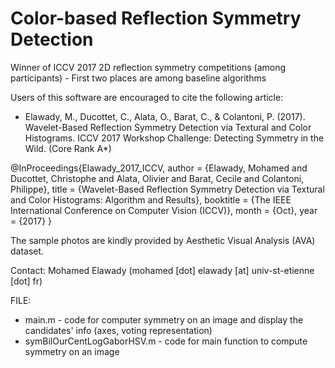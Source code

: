# Color-based Reflection Symmetry Detection

Winner of ICCV 2017 2D reflection symmetry competitions (among participants) - First two places are among baseline algorithms

Users of this software are encouraged to cite the following article:
+ Elawady, M., Ducottet, C., Alata, O., Barat, C., & Colantoni, P. (2017). Wavelet-Based Reflection Symmetry Detection via Textural and Color Histograms. ICCV 2017 Workshop Challenge: Detecting Symmetry in the Wild. (Core Rank A*)

@InProceedings{Elawady_2017_ICCV,
author = {Elawady, Mohamed and Ducottet, Christophe and Alata, Olivier and Barat, Cecile and Colantoni, Philippe},
title = {Wavelet-Based Reflection Symmetry Detection via Textural and Color Histograms: Algorithm and Results},
booktitle = {The IEEE International Conference on Computer Vision (ICCV)},
month = {Oct},
year = {2017}
}

The sample photos are kindly provided by Aesthetic Visual Analysis (AVA) dataset.

Contact: Mohamed Elawady (mohamed [dot] elawady [at] univ-st-etienne [dot] fr)

FILE:
+ main.m - code for computer symmetry on an image and display the candidates' info (axes, voting representation)
+ symBilOurCentLogGaborHSV.m - code for main function to compute symmetry on an image
